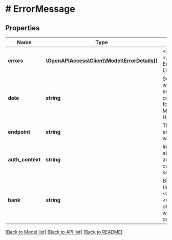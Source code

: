 # # ErrorMessage

## Properties

Name | Type | Description | Notes
------------ | ------------- | ------------- | -------------
**errors** | [**\OpenAPIAccess\Client\Model\ErrorDetails[]**](ErrorDetails.md) | &lt;strong&gt;Type:&lt;/strong&gt; ErrorDetails&lt;br/&gt; List of errors |
**date** | **string** | Server date of when the error(s) occurred, in the format YYYY-MM-DD HH:MM:SS.SSS |
**endpoint** | **string** | The service endpoint that was called |
**auth_context** | **string** | Information about the authorization context of the service call |
**bank** | **string** | BLZ and name (in format \&quot;&lt;BLZ&gt; - &lt;name&gt;\&quot;) of a bank that was used for the original request |

[[Back to Model list]](../../README.md#models) [[Back to API list]](../../README.md#endpoints) [[Back to README]](../../README.md)
